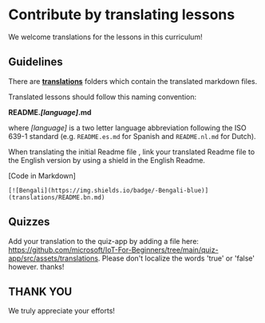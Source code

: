 # Contribute by translating lessons

We welcome translations for the lessons in this curriculum!

## Guidelines

There are [**translations**](https://github.com/microsoft/IoT-For-Beginners/tree/main/1-getting-started/lessons/1-introduction-to-iot/translations) folders which contain the translated markdown files.

Translated lessons should follow this naming convention:

**README._[language]_.md**

where _[language]_ is a two letter language abbreviation following the ISO 639-1 standard (e.g. `README.es.md` for Spanish and `README.nl.md` for Dutch).

When translating the initial Readme file , link your translated Readme file to the English version by using a shield in the English Readme.

[Code in Markdown]
```
[![Bengali](https://img.shields.io/badge/-Bengali-blue)](translations/README.bn.md)
``` 


## Quizzes

Add your translation to the quiz-app by adding a file here: https://github.com/microsoft/IoT-For-Beginners/tree/main/quiz-app/src/assets/translations. Please don't localize the words 'true' or 'false' however. thanks!

## THANK YOU

We truly appreciate your efforts!

